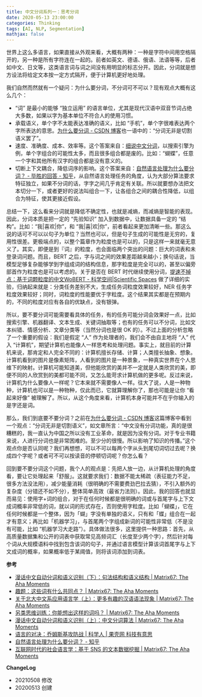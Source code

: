 ```yaml
---
title: 中文分词系列一：思考分词
date: 2020-05-13 23:00:00
categories: Thinking
tags: [AI, NLP, Segmentation]
mathjax: false
---
```


世界上这么多语言，如果直接从外观来看，大概有两种：一种是字符中间用空格隔开的，另一种是所有字符连在一起的。前者如英文、德语、俄语、法语等等，后者如中文、日文等，这类语言词与词之间没有用明显的标志分开。因此，分词就是想方设法将给定文本按一定方式隔开，便于计算机更好地处理。 

<!--more-->

我们自然而然就有一个疑问：为什么要分词，不分词可不可以？现有观点大概有这么几个：

- “词” 是最小的能够 “独立运用” 的语言单位，尤其是现代汉语中双音节词占绝大多数，如果以字为基本单位不符合人的使用习惯。
- 承载语义，单个字不太能表达准确的语义，比如 “手机”，单个字很难表达两个字所表达的意思。[为什么要分词 - CSDN 博客](http://blog.csdn.net/xzhunter/article/details/669401)也一语中的：“分词无非是切割语义罢了”。
- 速度、准确度、成本、效率等。这个答案来自：[细说中文分词](https://www.biaodianfu.com/chinese-segmenter.html)，以搜索引擎为例，单个字组合的可能性太多，而且很多组合都是废的。比如：“蝴蝶”，任意一个字和其他所有汉字的组合都是没有意义的。
- 切断上下文耦合，降低词序的影响。这个答案来自：[自然语言处理为什么要分词？ - 毕胜的回答 - 知乎](https://www.zhihu.com/question/42022652/answer/220683270)，从自然语言处理任务的角度，认为大部分算法要求特征独立，如果不分词的话，字字之间几乎肯定有关联。所以就要想办法把文本切分一下，或者更好的说法叫组合一下，让各组合之间的耦合性降低，以组合为特征，使其更接近假设。

总结一下，这么看来分词就是降低不确定性，也就是减熵，而减熵是智能的表现。因此，分词本质是把一定的 “先验知识” 加入到数据中，让数据具备一定的 “结构”。比如：“我|喜欢|你”，和 “我|喜|欢|你”，前者看起来更加清晰一些。那这么说的话可不可以以句子为单位？当然也可以，但是句子生成的可能性是无穷的，复用性很差。更极端点的，以整个篇章作为粒度也是可以的，只是这样一来就毫无意义了。其实，即便是到『词』的粒度，也会面临两个突出的问题：巨大的词表和未登录词问题。而且，BERT 之后，字与词之间的效果差距越来越小；换句话说，当模型足够复杂能够学到字组成词的结构信息，那字粒度是完全可以的，甚至以偏旁部首作为粒度也是可以考虑的。关于是否在 BERT 时代继续使用分词，[提速不掉点：基于词颗粒度的中文WoBERT - 科学空间|Scientific Spaces](https://kexue.fm/archives/7758) 做了详细的实验，归纳起来就是：分类任务差别不大，生成任务词粒度效果较好，NER 任务字粒度效果较好；同时，词粒度的性能要优于字粒度。这个结果其实都是在预期内的，不同的粒度对应有各自的优缺点，没有银弹。

所以，要不要分词可能需要看具体的任务，有的任务可能分词会效果好一点，比如搜索引擎、机器翻译、文本生成、关键词抽取等；也有的任务可以不分词，比如文本纠错、情感分析、文章分类等（当然分词也是很 OK 的）。不过上面的分析忽略了一个重要的假设：我们是假定 “人” 作为处理者的，我们会不由自主地将 “人” 代入 “计算机”，期望计算机也能像人一样思考和处理问题。事实上，就目前的计算机来说，那肯定和人完全不同的：计算机擅长存储、计算；人类擅长抽象、想象。计算机看到的图片是像素矩阵，人看到的图片是一种景象，一种真实世界在个人思维下的映射。计算机可能知道美，但他能欣赏的美并不一定就是人类欣赏的美，即便不同的人欣赏到的美都可能不同，又怎么能苛求计算机做的更多呢。反过来说，计算机为什么要像人一样呢？它本来就不需要像人一样。往大了说，人是一种物种，计算机也可以是一种物种，仅此而已，它就算理解你了，那也可能是让你 “看起来好像” 被理解了。所以，从这个角度来看，计算机本身可能并不在乎你输入的是字还是词。 

那么，我们到底要不要分词？之前在[为什么要分词 - CSDN 博客](http://blog.csdn.net/xzhunter/article/details/669401)这篇博客中看到一个观点：“分词无非是切割语义”，如文章所言：“中文没有分词功能，真的是很糟糕的，我一直认为中国之所以没有工业革命，就是因为没有分词。对于专业书籍来说，人进行分词也是非常困难的。至少分的很慢。所以影响了知识的传播。”这个观点你是否认同呢？我们再想想，可以不可以每两个字从头到尾切词切过去呢？换成四个字呢？或者可不可以按读音的停顿切词呢？你怎么看？

回到要不要分词这个问题，我个人的观点是：先把人放一边，从计算机处理的角度看，要让它处理起来「舒服」。这就要求我们：数据不能太稀疏（表征能力不足，很多方法没法用），减少能量消耗（很明确的不需要费劲巴拉去猜），不引入额外的复杂度（分错还不如不分），整体简单高效（最省力法则）。因此，我的回答也就显而易见：使用字+词的组合，对于在任何时候都是很明确的词或与首尾字与上下文成词概率非常低的词，就以词的形式存在，否则使用字粒度。比如「蝴蝶」，它在任何时候都是一个整体，因为「蝴」字没有单独的语义，只有和「蝶」组合在一起才有意义；再比如「机器学习」，与首尾两个字组成新词的可能性非常低（不是没有可能，比如 “机器学习大走路”）。具体做法很多，这里提供一种思路：首先，从高质量数据集和公开的词表中获取常见高频词汇（长度至少两个字），然后针对每个词从大规模语料中找到包含该词的句子，并通过语言模型计算该词首尾字与上下文成词的概率，如果概率低于某阈值，则将该词添加到词表。

**参考**

- [漫话中文自动分词和语义识别（下）：句法结构和语义结构 | Matrix67: The Aha Moments](http://www.matrix67.com/blog/archives/4870)  
- [趣题：这些词有什么共同点？ | Matrix67: The Aha Moments](http://www.matrix67.com/blog/archives/4858)
- [关于北大中文系应用语言学（上）：更多有趣的汉语语法现象 | Matrix67: The Aha Moments](http://www.matrix67.com/blog/archives/508)
- [另类思维训练：你能想出这样的词吗？ | Matrix67: The Aha Moments](http://www.matrix67.com/blog/archives/477)
- [漫话中文自动分词和语义识别（上）：中文分词算法 | Matrix67: The Aha Moments](http://www.matrix67.com/blog/archives/4212)
- [语言的对决：乔姆斯基攻防战 | 科学人 | 果壳网 科技有意思](https://www.guokr.com/article/156457/)
- [自然语言处理为什么要分词？ - 知乎](https://www.zhihu.com/question/42022652)
- [互联网时代的社会语言学：基于 SNS 的文本数据挖掘 | Matrix67: The Aha Moments](http://www.matrix67.com/blog/archives/5044)

**ChangeLog**

- 20210508 修改
- 20200513 创建

